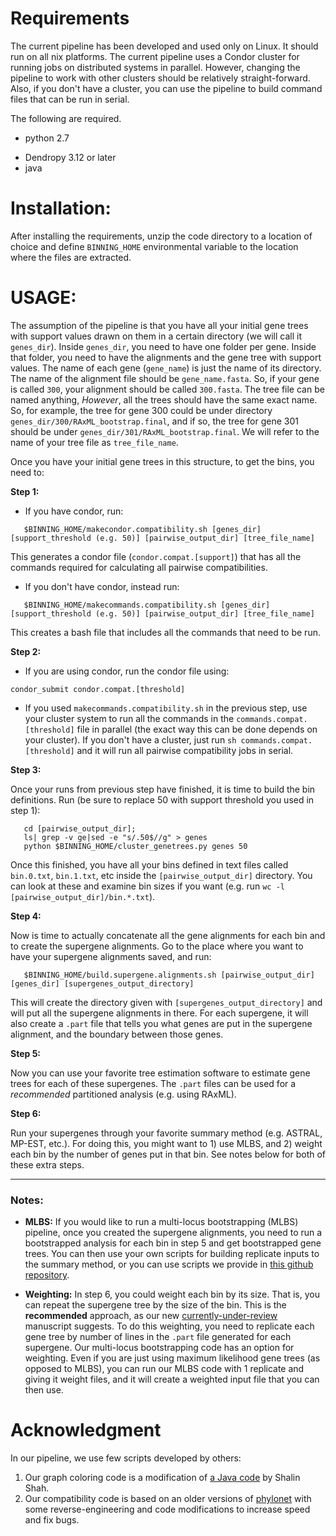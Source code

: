 Requirements
==========
The current pipeline has been developed and used only on Linux. It should run on all nix platforms.
The current pipeline uses a Condor cluster for running jobs on distributed systems in parallel.
However, changing the pipeline to work with other clusters should be relatively straight-forward. Also, if you don't have a cluster, you can use the pipeline to build command files that can be run in serial. 

The following are required.

 * python 2.7
 - Dendropy 3.12 or later
 - java 


Installation:
=========
After installing the requirements, unzip the code directory to a location of choice and define `BINNING_HOME`
environmental variable to the location where the files are extracted. 

USAGE:
========
The assumption of the pipeline is that you have all your initial gene trees with support values drawn on them
in a certain directory (we will call it `genes_dir`). Inside `genes_dir`, you need to have one folder per gene. 
Inside that folder, you need to have the alignments and the gene tree with support values. The name of each 
gene (`gene_name`) is just the name of its directory. The name of the alignment file should be `gene_name.fasta`.
So, if your gene is called `300`, your alignment should be called `300.fasta`. The tree file can be named anything, 
*However*, all the trees should have the same exact name. So, for example, the tree for gene 300 could be under
directory `genes_dir/300/RAxML_bootstrap.final`, and if so, the tree for gene 301 should be under
`genes_dir/301/RAxML_bootstrap.final`. We will refer to the name of your tree file as `tree_file_name`.

Once you have your initial gene trees in this structure, to get the bins, you need to:


**Step 1:**
 
  * If you have condor, run:
    
``` 
   $BINNING_HOME/makecondor.compatibility.sh [genes_dir] [support_threshold (e.g. 50)] [pairwise_output_dir] [tree_file_name]
``` 

This generates a condor file (`condor.compat.[support]`) that has all the commands required for calculating all pairwise compatibilities.

  * If you don't have condor, instead run:
    
``` 
   $BINNING_HOME/makecommands.compatibility.sh [genes_dir] [support_threshold (e.g. 50)] [pairwise_output_dir] [tree_file_name]
```
   This creates a bash file that includes all the commands that need to be run.
    
**Step 2:** 

 * If you are using condor, run the condor file using: 

```condor_submit condor.compat.[threshold]```

 * If you used `makecommands.compatibility.sh` in the previous step, use your cluster system to run all the commands in the `commands.compat.[threshold]` file in parallel (the exact way this can be done depends on your cluster). 
   If you don't have a cluster, just run `sh commands.compat.[threshold]` and it will run all pairwise compatibility jobs in serial.  

**Step 3:** 

Once your runs from previous step have finished, it is time to build the bin definitions. Run (be sure to replace 50 with support threshold you used in step 1):

``` 
   cd [pairwise_output_dir]; 
   ls| grep -v ge|sed -e "s/.50$//g" > genes   
   python $BINNING_HOME/cluster_genetrees.py genes 50
```
  
Once this finished, you have all your bins defined in text files called `bin.0.txt`, `bin.1.txt`, etc inside the `[pairwise_output_dir]` directory. 
  You can look at these and examine bin sizes if you want (e.g. run `wc -l [pairwise_output_dir]/bin.*.txt`). 

**Step 4:** 

Now is time to actually concatenate all the gene alignments for each bin and to create the supergene alignments.
   Go to the place where you want to have your supergene alignments saved, and run:
   
```
   $BINNING_HOME/build.supergene.alignments.sh [pairwise_output_dir] [genes_dir] [supergenes_output_directory]
``` 
   This will create the directory given with `[supergenes_output_directory]` and will put all the supergene alignments in there. 
   For each supergene, it will also create a `.part` file that tells you what genes are put in the supergene alignment, and the boundary between those genes.

**Step 5:** 

Now you can use your favorite tree estimation software to estimate gene trees for each of these supergenes. The `.part` files can be used for a *recommended* partitioned analysis (e.g. using RAxML).

**Step 6:** 

Run your supergenes through your favorite summary method (e.g. ASTRAL, MP-EST, etc.). For doing this, you might want to 1) use MLBS, and 2) weight each bin by the number of genes put in that bin. See notes below for both of these extra steps.

---
### Notes:

* **MLBS:** If you would like to run a multi-locus bootstrapping (MLBS) pipeline, once you created the supergene alignments, you need to run a bootstrapped analysis for each bin in step 5 and get bootstrapped gene trees. You can then use your own scripts for building replicate inputs to the summary method, or you can use scripts we provide in [this github repository](https://github.com/smirarab/multi-locus-bootstrapping).

* **Weighting:** In step 6, you could weight each bin by its size. That is, you can repeat the supergene tree by the size of the bin. This is the **recommended** approach, as our new [currently-under-review](http://arxiv.org/abs/1412.5454) manuscript suggests. To do this weighting, you need to replicate each gene tree by number of lines in the `.part` file generated for each supergene. Our multi-locus bootstrapping code has an option for weighting. Even if you are just using maximum likelihood gene trees (as opposed to MLBS), you can run our MLBS code with 1 replicate and giving it weight files, and it will create a weighted input file that you can then use. 


Acknowledgment
========
In our pipeline, we use few scripts developed by others:

1. Our graph coloring code is a modification of [a Java code](http://shah.freeshell.org/graphcoloring/) by Shalin Shah.
2. Our compatibility code is based on an older versions of [phylonet](http://bioinfo.cs.rice.edu/phylonet) with some reverse-engineering and code modifications to increase speed and fix bugs. 
